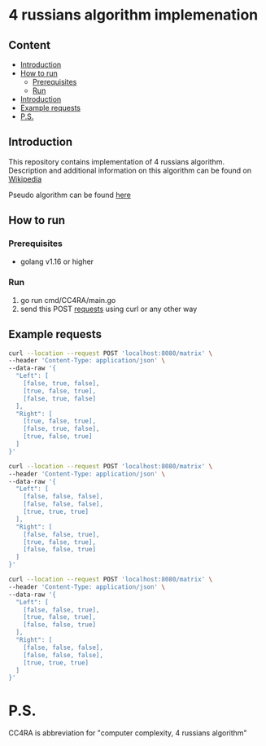 # 4 russians algorithm implemenation

## Content
- [Introduction](#Introduction)
- [How to run](#How-to-run)
  - [Prerequisites](#Prerequisites)
  - [Run](#Run)
- [Introduction](#Introduction)
- [Example requests](#Example-requests)
- [P.S.](#P.S.)

## Introduction

This repository contains implementation of 4 russians algorithm.
Description and additional information on this algorithm can be found on [Wikipedia](https://en.wikipedia.org/wiki/Method_of_Four_Russians#:~:text=In%20computer%20science%2C%20the%20Method,bounded%20number%20of%20possible%20values)

Pseudo algorithm can be found [here](https://louridas.github.io/rwa/assignments/four-russians/)

## How to run

### Prerequisites

- golang v1.16 or higher

### Run

1. go run cmd/CC4RA/main.go
2. send this POST [requests](#Example-requests) using curl or any other way

## Example requests
```bash
curl --location --request POST 'localhost:8080/matrix' \
--header 'Content-Type: application/json' \
--data-raw '{
  "Left": [
    [false, true, false],
    [true, false, true],
    [false, true, false]
  ],
  "Right": [
    [true, false, true],
    [false, true, false],
    [true, false, true]
  ]
}'
```

```bash
curl --location --request POST 'localhost:8080/matrix' \
--header 'Content-Type: application/json' \
--data-raw '{
  "Left": [
    [false, false, false],
    [false, false, false],
    [true, true, true]
  ],
  "Right": [
    [false, false, true],
    [true, false, true],
    [false, false, true]
  ]
}'
```

```bash
curl --location --request POST 'localhost:8080/matrix' \
--header 'Content-Type: application/json' \
--data-raw '{
  "Left": [
    [false, false, true],
    [true, false, true],
    [false, false, true]
  ],
  "Right": [
    [false, false, false],
    [false, false, false],
    [true, true, true]
  ]
}'
```


# P.S.

CC4RA is abbreviation for "computer complexity, 4 russians algorithm"